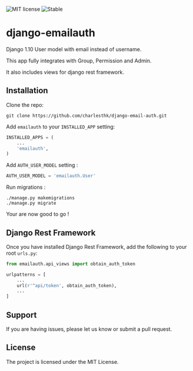 ![MIT license](https://img.shields.io/badge/licence-MIT-blue.svg)
![Stable](https://img.shields.io/badge/status-stable-green.svg)

# django-emailauth

Django 1.10 User model with email instead of username.

This app fully integrates with Group, Permission and Admin.

It also includes views for django rest framework.


## Installation 

Clone the repo:

`git clone https://github.com/charlesthk/django-email-auth.git`


Add `emailauth` to your `INSTALLED_APP` setting:

```python
INSTALLED_APPS = (
    ...
    'emailauth',
)
```

Add `AUTH_USER_MODEL` setting :

```python
AUTH_USER_MODEL = 'emailauth.User'
```

Run migrations :

```
./manage.py makemigrations
./manage.py migrate
```

Your are now good to go !


## Django Rest Framework

Once you have installed Django Rest Framework, add the following to your root `urls.py`: 

```python
from emailauth.api_views import obtain_auth_token

urlpatterns = [
	...
	url(r'^api/token', obtain_auth_token),
    ...
]

```

## Support

If you are having issues, please let us know or submit a pull request.

## License

The project is licensed under the MIT License.